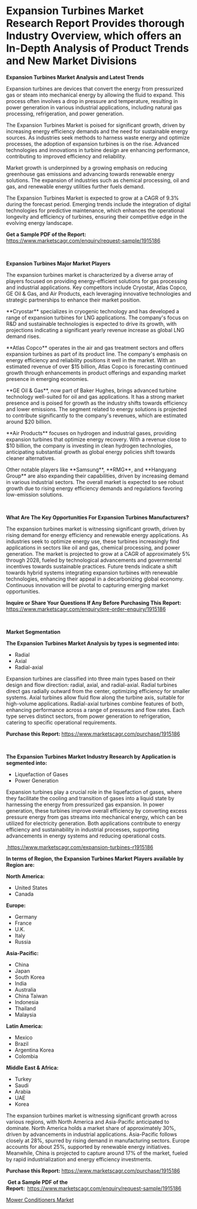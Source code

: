 <p><h1>Expansion Turbines Market Research Report Provides thorough Industry Overview, which offers an In-Depth Analysis of Product Trends and New Market Divisions</h1></p><p><strong>Expansion Turbines Market Analysis and Latest Trends</strong></p>
<p><p>Expansion turbines are devices that convert the energy from pressurized gas or steam into mechanical energy by allowing the fluid to expand. This process often involves a drop in pressure and temperature, resulting in power generation in various industrial applications, including natural gas processing, refrigeration, and power generation. </p><p>The Expansion Turbines Market is poised for significant growth, driven by increasing energy efficiency demands and the need for sustainable energy sources. As industries seek methods to harness waste energy and optimize processes, the adoption of expansion turbines is on the rise. Advanced technologies and innovations in turbine design are enhancing performance, contributing to improved efficiency and reliability.</p><p>Market growth is underpinned by a growing emphasis on reducing greenhouse gas emissions and advancing towards renewable energy solutions. The expansion of industries such as chemical processing, oil and gas, and renewable energy utilities further fuels demand. </p><p>The Expansion Turbines Market is expected to grow at a CAGR of 9.3% during the forecast period. Emerging trends include the integration of digital technologies for predictive maintenance, which enhances the operational longevity and efficiency of turbines, ensuring their competitive edge in the evolving energy landscape.</p></p>
<p><strong>Get a Sample PDF of the Report:&nbsp;</strong> <a href="https://www.marketscagr.com/enquiry/request-sample/1915186?utm_campaign=2097&utm_medium=2&utm_source=Github&utm_content=ia&utm_term=20022025&utm_id=expansion-turbines">https://www.marketscagr.com/enquiry/request-sample/1915186</a></p>
<p>&nbsp;</p>
<p><strong>Expansion Turbines Major Market Players</strong></p>
<p><p>The expansion turbines market is characterized by a diverse array of players focused on providing energy-efficient solutions for gas processing and industrial applications. Key competitors include Cryostar, Atlas Copco, GE Oil & Gas, and Air Products, each leveraging innovative technologies and strategic partnerships to enhance their market position.</p><p>**Cryostar** specializes in cryogenic technology and has developed a range of expansion turbines for LNG applications. The company's focus on R&D and sustainable technologies is expected to drive its growth, with projections indicating a significant yearly revenue increase as global LNG demand rises.</p><p>**Atlas Copco** operates in the air and gas treatment sectors and offers expansion turbines as part of its product line. The company's emphasis on energy efficiency and reliability positions it well in the market. With an estimated revenue of over $15 billion, Atlas Copco is forecasting continued growth through enhancements in product offerings and expanding market presence in emerging economies.</p><p>**GE Oil & Gas**, now part of Baker Hughes, brings advanced turbine technology well-suited for oil and gas applications. It has a strong market presence and is poised for growth as the industry shifts towards efficiency and lower emissions. The segment related to energy solutions is projected to contribute significantly to the company's revenues, which are estimated around $20 billion.</p><p>**Air Products** focuses on hydrogen and industrial gases, providing expansion turbines that optimize energy recovery. With a revenue close to $10 billion, the company is investing in clean hydrogen technologies, anticipating substantial growth as global energy policies shift towards cleaner alternatives.</p><p>Other notable players like **Samsung**, **RMG**, and **Hangyang Group** are also expanding their capabilities, driven by increasing demand in various industrial sectors. The overall market is expected to see robust growth due to rising energy efficiency demands and regulations favoring low-emission solutions.</p></p>
<p>&nbsp;</p>
<p><strong>What Are The Key Opportunities For Expansion Turbines Manufacturers?</strong></p>
<p><p>The expansion turbines market is witnessing significant growth, driven by rising demand for energy efficiency and renewable energy applications. As industries seek to optimize energy use, these turbines increasingly find applications in sectors like oil and gas, chemical processing, and power generation. The market is projected to grow at a CAGR of approximately 5% through 2028, fueled by technological advancements and governmental incentives towards sustainable practices. Future trends indicate a shift towards hybrid systems integrating expansion turbines with renewable technologies, enhancing their appeal in a decarbonizing global economy. Continuous innovation will be pivotal to capturing emerging market opportunities.</p></p>
<p><strong>Inquire or Share Your Questions If Any Before Purchasing This Report:</strong> <a href="https://www.marketscagr.com/enquiry/pre-order-enquiry/1915186?utm_campaign=2097&utm_medium=2&utm_source=Github&utm_content=ia&utm_term=20022025&utm_id=expansion-turbines">https://www.marketscagr.com/enquiry/pre-order-enquiry/1915186</a></p>
<p>&nbsp;</p>
<p><strong>Market Segmentation</strong></p>
<p><strong>The Expansion Turbines Market Analysis by types is segmented into:</strong></p>
<p><ul><li>Radial</li><li>Axial</li><li>Radial-axial</li></ul></p>
<p><p>Expansion turbines are classified into three main types based on their design and flow direction: radial, axial, and radial-axial. Radial turbines direct gas radially outward from the center, optimizing efficiency for smaller systems. Axial turbines allow fluid flow along the turbine axis, suitable for high-volume applications. Radial-axial turbines combine features of both, enhancing performance across a range of pressures and flow rates. Each type serves distinct sectors, from power generation to refrigeration, catering to specific operational requirements.</p></p>
<p><strong>Purchase this Report:&nbsp;</strong><a href="https://www.marketscagr.com/purchase/1915186?utm_campaign=2097&utm_medium=2&utm_source=Github&utm_content=ia&utm_term=20022025&utm_id=expansion-turbines">https://www.marketscagr.com/purchase/1915186</a></p>
<p>&nbsp;</p>
<p><strong>The Expansion Turbines Market Industry Research by Application is segmented into:</strong></p>
<p><ul><li>Liquefaction of Gases</li><li>Power Generation</li></ul></p>
<p><p>Expansion turbines play a crucial role in the liquefaction of gases, where they facilitate the cooling and transition of gases into a liquid state by harnessing the energy from pressurized gas expansion. In power generation, these turbines improve overall efficiency by converting excess pressure energy from gas streams into mechanical energy, which can be utilized for electricity generation. Both applications contribute to energy efficiency and sustainability in industrial processes, supporting advancements in energy systems and reducing operational costs.</p></p>
<p><a href="https://www.marketscagr.com/expansion-turbines-r1915186?utm_campaign=2097&utm_medium=2&utm_source=Github&utm_content=ia&utm_term=20022025&utm_id=expansion-turbines">&nbsp;https://www.marketscagr.com/expansion-turbines-r1915186</a></p>
<p><strong>In terms of Region, the Expansion Turbines Market Players available by Region are:</strong></p>
<p>
    <p> <strong> North America: </strong>
        <ul>
            <li>United States</li>
            <li>Canada</li>
        </ul>
        </p> 
    <p> <strong> Europe: </strong>
        <ul>
            <li>Germany</li>
            <li>France</li>
            <li>U.K.</li>
            <li>Italy</li>
            <li>Russia</li>
        </ul>
        </p> 
    <p> <strong> Asia-Pacific: </strong>
        <ul>
            <li>China</li>
            <li>Japan</li>
            <li>South Korea</li>
            <li>India</li>
            <li>Australia</li>
            <li>China Taiwan</li>
            <li>Indonesia</li>
            <li>Thailand</li>
            <li>Malaysia</li>
        </ul>
        </p> 
    <p> <strong> Latin America: </strong>
        <ul>
            <li>Mexico</li>
            <li>Brazil</li>
            <li>Argentina Korea</li>
            <li>Colombia</li>
        </ul>
        </p> 
    <p> <strong> Middle East & Africa: </strong>
        <ul>
            <li>Turkey</li>
            <li>Saudi</li>
            <li>Arabia</li>
            <li>UAE</li>
            <li>Korea</li>
        </ul>
    </p>
    </p>
<p><p>The expansion turbines market is witnessing significant growth across various regions, with North America and Asia-Pacific anticipated to dominate. North America holds a market share of approximately 30%, driven by advancements in industrial applications. Asia-Pacific follows closely at 28%, spurred by rising demand in manufacturing sectors. Europe accounts for about 25%, supported by renewable energy initiatives. Meanwhile, China is projected to capture around 17% of the market, fueled by rapid industrialization and energy efficiency investments.</p></p>
<p><strong>Purchase this Report: </strong><a href="https://www.marketscagr.com/purchase/1915186?utm_campaign=2097&utm_medium=2&utm_source=Github&utm_content=ia&utm_term=20022025&utm_id=expansion-turbines">https://www.marketscagr.com/purchase/1915186</a></p>
<p>&nbsp;<strong>Get a Sample PDF of the Report:&nbsp;&nbsp;</strong><a href="https://www.marketscagr.com/enquiry/request-sample/1915186?utm_campaign=2097&utm_medium=2&utm_source=Github&utm_content=ia&utm_term=20022025&utm_id=expansion-turbines">https://www.marketscagr.com/enquiry/request-sample/1915186</a></p>
<p><strong></strong></p>
<p><p><a href="https://github.com/FlorianWolf90/Market-Research-Report-List-1/blob/main/mower-conditioners-market.md?utm_campaign=2097&utm_medium=2&utm_source=Github&utm_content=ia&utm_term=20022025&utm_id=expansion-turbines">Mower Conditioners Market</a></p></p>